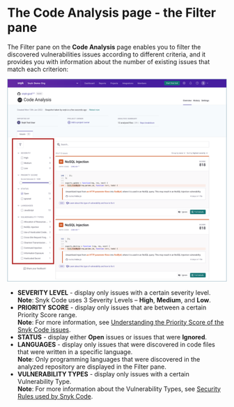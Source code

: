 # The Code Analysis page - the Filter pane

The Filter pane on the **Code Analysis** page enables you to filter the discovered vulnerabilities issues according to different criteria, and it provides you with information about the number of existing issues that match each criterion:

![](<../../../../../.gitbook/assets/Snyk Code - Main UI Features - Filter.png>)

* **SEVERITY LEVEL** - display only issues with a certain severity level.\
  **Note**: Snyk Code uses 3 Severity Levels – **High**, **Medium**, and **Low**.
* **PRIORITY SCORE** - display only issues that are between a certain Priority Score range.\
  **Note**: For more information, see [Understanding the Priority Score of the Snyk Code issues](../understanding-the-priority-score-of-the-snyk-code-issues.md).
* **STATUS** - display either **Open** issues or issues that were **Ignored**.
* **LANGUAGES** - display only issues that were discovered in code files that were written in a specific language.\
  **Note**: Only programming languages that were discovered in the analyzed repository are displayed in the Filter pane.
* **VULNERABILITY TYPES** - display only issues with a certain Vulnerability Type.\
  **Note**: For more information about the Vulnerability Types, see [Security Rules used by Snyk Code](../../security-rules-used-by-snyk-code/).
